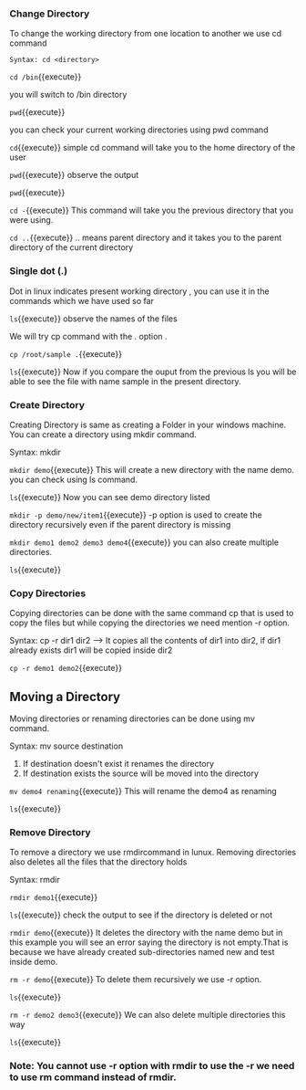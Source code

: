### Change Directory

To change the working directory from one location to another we use cd command

`Syntax: cd <directory>`

`cd /bin`{{execute}} 

you will switch to /bin directory

`pwd`{{execute}} 

you can check your current working directories using pwd command

`cd`{{execute}} simple cd command will take you to the home directory of the user

`pwd`{{execute}} observe the output

`pwd`{{execute}}

`cd -`{{execute}} This command will take you the previous directory that you were using.

`cd ..`{{execute}} .. means parent directory and it takes you to the parent directory of the current directory


### Single dot (.)

Dot in linux indicates present working directory , you can use it in the commands which we have used so far

`ls`{{execute}} observe the names of the files

We will try cp command with the . option .

`cp /root/sample .`{{execute}}

`ls`{{execute}} Now if you compare the ouput from the previous ls you will be able to see the file with name sample in the present directory.

### Create Directory

Creating Directory is same as  creating a Folder in your windows machine. You can create a directory using mkdir command.

Syntax: mkdir <directory>

`mkdir demo`{{execute}} This will create a new directory with the name demo. you can check using ls command.

`ls`{{execute}} Now you can see demo directory listed

`mkdir -p demo/new/item1`{{execute}} -p option is used to create the directory recursively even if the parent directory is missing

`mkdir demo1 demo2 demo3 demo4`{{execute}} you can also create multiple directories.

`ls`{{execute}}


### Copy Directories

Copying directories can be done with the same command cp that is used to copy the files but while copying the directories we need mention -r option.

Syntax: cp -r dir1 dir2 --> It copies all the contents of dir1 into dir2, if dir1 already exists dir1 will be copied inside dir2

`cp -r demo1 demo2`{{execute}} 

## Moving a Directory

Moving directories or renaming directories can be done using mv command.

Syntax: mv source destination 

1. If destination doesn't exist it renames the directory 
2. If destination exists the source will be moved into the directory 

`mv demo4 renaming`{{execute}} This will rename the demo4 as renaming 

`ls`{{execute}}

### Remove Directory

To remove a directory we use rmdircommand in lunux. Removing directories also deletes all the files that the directory holds

Syntax: rmdir <directory>

`rmdir demo1`{{execute}}

`ls`{{execute}} check the output to see if the directory is deleted or not

`rmdir demo`{{execute}} It deletes the directory with the name demo but in this example you will see an error saying the directory is not empty.That is because we have already created  sub-directories named new and test inside demo.

`rm -r demo`{{execute}} To delete them recursively we use -r option.

`ls`{{execute}}

`rm -r demo2 demo3`{{execute}} We can also delete multiple directories this way

`ls`{{execute}}

### Note: You cannot use -r option with rmdir to use the -r we need to use rm command instead of rmdir.